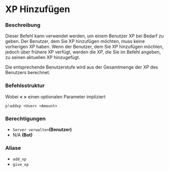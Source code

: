# XP Hinzufügen

### Beschreibung

Dieser Befehl kann verwendet werden, um einem Benutzer XP bei Bedarf zu geben. Der Benutzer, dem Sie XP hinzufügen möchten, muss keine vorherigen XP haben. Wenn der Benutzer, dem Sie XP hinzufügen möchten, jedoch über frühere XP verfügt, werden die XP, die Sie im Befehl angeben, zu seinen aktuellen XP hinzugefügt.

Die entsprechende Benutzerstufe wird aus der Gesamtmenge der XP des Benutzers berechnet.

### Befehlsstruktur

Wobei **&lt; &gt;** einen optionalen Parameter impliziert

```text
p!addxp <User> <Amount>
```

### **Berechtigungen**

* `Server verwalten`**\(Benutzer\)**
* N/A **\(Bot\)**

### Aliase

* `add_xp`
* `give_xp`

